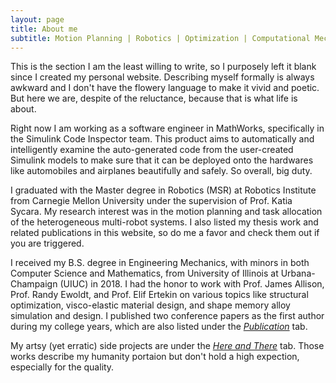 ```yaml
---
layout: page
title: About me
subtitle: Motion Planning | Robotics | Optimization | Computational Mechanics...... and Art!
---
```

This is the section I am the least willing to write, so I purposely left it blank since I created my personal website. Describing myself formally is always awkward and I don't have the flowery language to make it vivid and poetic. But here we are, despite of the reluctance, because that is what life is about.

Right now I am working as a software engineer in MathWorks, specifically in the Simulink Code Inspector team. This product aims to automatically and intelligently examine the auto-generated code from the user-created Simulink models to make sure that it can be deployed onto the hardwares like automobiles and airplanes beautifully and safely. So overall, big duty. 

I graduated with the Master degree in Robotics (MSR) at Robotics Institute from Carnegie Mellon University under the supervision of Prof. Katia Sycara. My research interest was in the motion planning and task allocation of the heterogeneous multi-robot systems. I also listed my thesis work and related publications in this website, so do me a favor and check them out if you are triggered.

I received my B.S. degree in Engineering Mechanics, with minors in both Computer Science and Mathematics, from University of Illinois at Urbana-Champaign (UIUC) in 2018. I had the honor to work with Prof. James Allison, Prof. Randy Ewoldt, and Prof. Elif Ertekin on various topics like structural optimization, visco-elastic material design, and shape memory alloy simulation and design. I published two conference papers as the first author during my college years, which are also listed under the _<u>Publication</u>_ tab.

My artsy (yet erratic) side projects are under the _<u>Here and There</u>_ tab. Those works describe my humanity portaion but don't hold a high expection, especially for the quality.